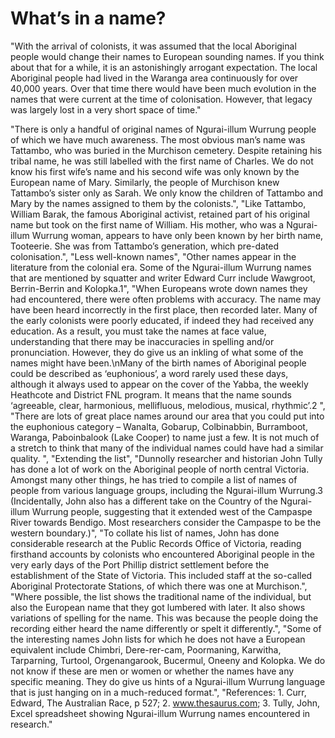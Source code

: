 # What’s in a name?

"With the arrival of colonists, it was assumed that the local Aboriginal people would change their names to European sounding names.  If you think about that for a while, it is an astonishingly arrogant expectation.  The local Aboriginal people had lived in the Waranga area continuously for over 40,000 years.  Over that time there would have been much evolution in the names that were current at the time of colonisation.  However, that legacy was largely lost in a very short space of time."
<!--more-->

"There is only a handful of original names of Ngurai-illum Wurrung people of which we have much awareness.  The most obvious man’s name was Tattambo, who was buried in the Murchison cemetery.  Despite retaining his tribal name, he was still labelled with the first name of Charles.  We do not know his first wife’s name and his second wife was only known by the European name of Mary.  Similarly, the people of Murchison knew Tattambo’s sister only as Sarah.  We only know the children of Tattambo and Mary by the names assigned to them by the colonists.",
"Like Tattambo, William Barak, the famous Aboriginal activist, retained part of his original name but took on the first name of William.  His mother, who was a Ngurai-illum Wurrung woman, appears to have only been known by her birth name, Tooteerie.  She was from Tattambo’s generation, which pre-dated colonisation.",
"Less well-known names",
"Other names appear in the literature from the colonial era.  Some of the Ngurai-illum Wurrung names that are mentioned by squatter and writer Edward Curr include Wawgroot, Berrin-Berrin and Kolopka.1",
"When Europeans wrote down names they had encountered, there were often problems with accuracy.  The name may have been heard incorrectly in the first place, then recorded later.  Many of the early colonists were poorly educated, if indeed they had received any education.  As a result, you must take the names at face value, understanding that there may be inaccuracies in spelling and/or pronunciation.  However, they do give us an inkling of what some of the names might have been.\nMany of the birth names of Aboriginal people could be described as ‘euphonious’, a word rarely used these days, although it always used to appear on the cover of the Yabba, the weekly Heathcote and District FNL program.  It means that the name sounds ‘agreeable, clear, harmonious, mellifluous, melodious, musical, rhythmic’.2  ",
"There are lots of great place names around our area that you could put into the euphonious category – Wanalta, Gobarup, Colbinabbin, Burramboot, Waranga, Paboinbalook (Lake Cooper) to name just a few.  It is not much of a stretch to think that many of the individual names could have had a similar quality. ",
"Extending the list",
"Dunnolly researcher and historian John Tully has done a lot of work on the Aboriginal people of north central Victoria.  Amongst many other things, he has tried to compile a list of names of people from various language groups, including the Ngurai-illum Wurrung.3  (Incidentally, John also has a different take on the Country of the Ngurai-illum Wurrung people, suggesting that it extended west of the Campaspe River towards Bendigo.  Most researchers consider the Campaspe to be the western boundary.)",
"To collate his list of names, John has done considerable research at the Public Records Office of Victoria, reading firsthand accounts by colonists who encountered Aboriginal people in the very early days of the Port Phillip district settlement before the establishment of the State of Victoria.  This included staff at the so-called Aboriginal Protectorate Stations, of which there was one at Murchison.",
"Where possible, the list shows the traditional name of the individual, but also the European name that they got lumbered with later.  It also shows variations of spelling for the name.  This was because the people doing the recording either heard the name differently or spelt it differently.",
"Some of the interesting names John lists for which he does not have a European equivalent include Chimbri, Dere-rer-cam, Poormaning, Karwitha, Tarparning, Turtool, Orgenangarook, Bucermul, Oneeny and Kolopka.  We do not know if these are men or women or whether the names have any specific meaning.  They do give us hints of a Ngurai-illum Wurrung language that is just hanging on in a much-reduced format.",
"References:  1.  Curr, Edward, The Australian Race, p 527; 2.  www.thesaurus.com; 3. Tully, John, Excel spreadsheet showing Ngurai-illum Wurrung names encountered in research."
